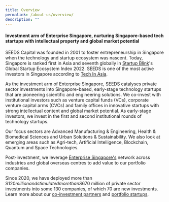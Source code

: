 ```yaml
---
title: Overview
permalink: /about-us/overview/
description: ""
---
```

<h4><b>Investment arm of Enterprise Singapore, nurturing Singapore-based tech startups with intellectual property and global market potential </b></h4>
 
SEEDS Capital was founded in 2001 to foster entrepreneurship in Singapore when the technology and startup ecosystem was nascent. Today, Singapore is ranked first in Asia and seventh globally in [Startup Blink](https://www.startupblink.com)'s Global Startup Ecosystem Index 2022. SEEDS is one of the most active investors in Singapore according to [Tech In Asia](https://www.techinasia.com/active-investors-singapores-startups).

As the investment arm of Enterprise Singapore, SEEDS catalyses private sector investments into Singapore-based, early-stage technology startups that are pioneering scientific and engineering solutions. We co-invest with institutional investors such as venture capital funds (VCs), corporate venture capital arms (CVCs) and family offices in innovative startups with strong intellectual content and global market potential. As early-stage investors, we invest in the first and second institutional rounds of technology startups.  

Our focus sectors are Advanced Manufacturing &amp; Engineering, Health &amp; Biomedical Sciences and Urban Solutions &amp; Sustainability. We also look at emerging areas such as Agri-tech, Artificial Intelligence, Blockchain, Quantum and Space Technologies.


Post-investment, we leverage [Enterprise Singapore's](https://www.enterprisesg.gov.sg/)  network across industries and global overseas centres to add value to our portfolio companies. 

Since 2020, we have deployed more than S$120 million and stimulated more than S$670 million of private sector investments into some 130 companies, of which 70 are new investments. Learn more about our [co-investment partners](/for-startups/co-investment-partners/all-partners/) and [portfolio startups](/portfolio-companies/all-companies/).

<br>